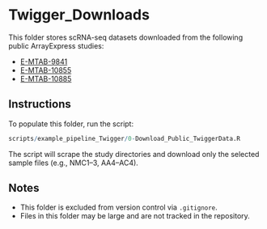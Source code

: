 # Twigger_Downloads

This folder stores scRNA-seq datasets downloaded from the following public ArrayExpress studies:

- [E-MTAB-9841](https://www.ebi.ac.uk/biostudies/arrayexpress/studies/E-MTAB-9841)
- [E-MTAB-10855](https://www.ebi.ac.uk/biostudies/arrayexpress/studies/E-MTAB-10855)
- [E-MTAB-10885](https://www.ebi.ac.uk/biostudies/arrayexpress/studies/E-MTAB-10885)

## Instructions

To populate this folder, run the script:

```r
scripts/example_pipeline_Twigger/0-Download_Public_TwiggerData.R
```

The script will scrape the study directories and download only the selected sample files (e.g., NMC1–3, AA4–AC4).

## Notes

- This folder is excluded from version control via `.gitignore`.
- Files in this folder may be large and are not tracked in the repository.
